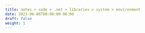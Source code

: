 ```yaml
---
title: notes > code > .net > libraries > system > environment
date: 2023-06-06T00:00:00-06:00
draft: false
weight: 1
---
```

